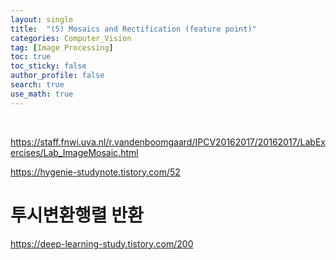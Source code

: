 ```yaml
---
layout: single  
title:  "(5) Mosaics and Rectification (feature point)"
categories: Computer_Vision
tag: [Image Processing]
toc: true
toc_sticky: false
author_profile: false
search: true
use_math: true
---
```


<br/>


https://staff.fnwi.uva.nl/r.vandenboomgaard/IPCV20162017/20162017/LabExercises/Lab_ImageMosaic.html

https://hygenie-studynote.tistory.com/52


# 투시변환행렬 반환
https://deep-learning-study.tistory.com/200